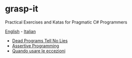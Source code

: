 # grasp-it
Practical Exercises and Katas for Pragmatic C# Programmers

[English](README.md) - [Italian](README-italian.md)

* [Dead Programs Tell No Lies](src/DeadProgramsTellNoLies/README-italian.md)
* [Assertive Programming](src/AssertiveProgramming/README-italian.md)
* [Quando usare le eccezioni](src/WhenToUseExceptions/README-italian.md)
